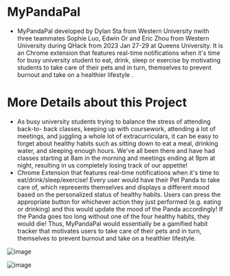 # MyPandaPal
- MyPandaPal developed by Dylan Sta from Western University nwith three teammates Sophie Luo, Edwin Or and Eric Zhou from Western University during QHack from 2023 Jan 27-29 at Queens University. It is an Chrome extension that features real-time notifications when it's time for busy university student to eat, drink, sleep or exercise by motivating students to take care of their pets and in turn, themselves to prevent burnout and take on a healthier lifestyle .

# More Details about this Project
- As busy university students trying to balance the stress of attending back-to- back classes, keeping up with coursework, attending a lot of meetings, and juggling a whole lot of extracurriculars, it can be easy to forget about healthy habits such as sitting down to eat a meal, drinking water, and sleeping enough hours. We've all been there and have had classes starting at 8am in the morning and meetings ending at 9pm at night, resulting in us completely losing track of our appetite!
- Chrome Extension that features real-time notifications when it's time to eat/drink/sleep/exercise! Every user would have their Pet Panda to take care of, which represents themselves and displays a different mood based on the personalized status of healthy habits. Users can press the appropriate button for whichever action they just performed (e.g. eating or drinking) and this would update the mood of the Panda accordingly! If the Panda goes too long without one of the four healthy habits, they would die! Thus, MyPandaPal would essentially be a gamified habit tracker that motivates users to take care of their pets and in turn, themselves to prevent burnout and take on a healthier lifestyle.

![image](https://user-images.githubusercontent.com/97999364/216236419-f7abcc76-7768-4a7c-8ab8-05a88edec64a.png)

![image](https://user-images.githubusercontent.com/97999364/216236488-fe319c4e-50e5-4725-ab74-a92a26f7a7ae.png)

